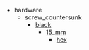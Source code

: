 * hardware
  * screw_countersunk
    * [black](hardware/screw_countersunk/black)
      * [15_mm](hardware/screw_countersunk/black/15_mm)
        * [hex](hex)
